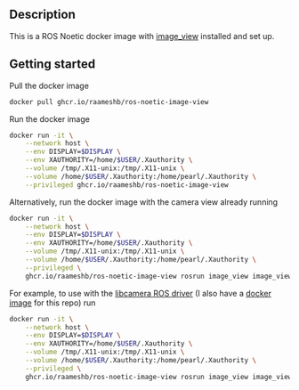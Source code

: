 ## Description
This is a ROS Noetic docker image with [image_view](http://wiki.ros.org/image_view) installed and set up.
## Getting started
Pull the docker image
```bash
docker pull ghcr.io/raameshb/ros-noetic-image-view
```
Run the docker image
```bash
docker run -it \
    --network host \
    --env DISPLAY=$DISPLAY \
    --env XAUTHORITY=/home/$USER/.Xauthority \
    --volume /tmp/.X11-unix:/tmp/.X11-unix \
    --volume /home/$USER/.Xauthority:/home/pearl/.Xauthority \
    --privileged ghcr.io/raameshb/ros-noetic-image-view
```
Alternatively, run the docker image with the camera view already running
```bash
docker run -it \
    --network host \
    --env DISPLAY=$DISPLAY \
    --env XAUTHORITY=/home/$USER/.Xauthority \
    --volume /tmp/.X11-unix:/tmp/.X11-unix \
    --volume /home/$USER/.Xauthority:/home/pearl/.Xauthority \
    --privileged \
    ghcr.io/raameshb/ros-noetic-image-view rosrun image_view image_view image:=[NAME_OF_ROSTOPIC]
```
For example, to use with the [libcamera ROS driver](https://github.com/ctu-mrs/libcamera_ros_driver) (I also have a [docker image](https://github.com/RaameshB/libcamera-ros-driver-docker/pkgs/container/libcamera-ros-driver) for this repo) run
```bash
docker run -it \
    --network host \
    --env DISPLAY=$DISPLAY \
    --env XAUTHORITY=/home/$USER/.Xauthority \
    --volume /tmp/.X11-unix:/tmp/.X11-unix \
    --volume /home/$USER/.Xauthority:/home/pearl/.Xauthority \
    --privileged \
    ghcr.io/raameshb/ros-noetic-image-view rosrun image_view image_view image:=/uav1/camera_front/image_raw
```

